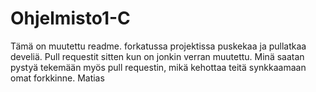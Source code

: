# Ohjelmisto1-C
Tämä on muutettu readme.
forkatussa projektissa puskekaa ja pullatkaa develiä. Pull requestit sitten kun on jonkin verran muutettu. Minä saatan pystyä tekemään myös pull requestin, mikä kehottaa teitä synkkaamaan omat forkkinne.
Matias
